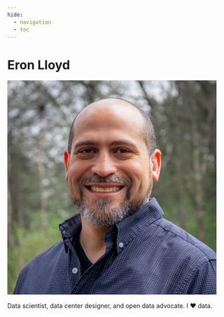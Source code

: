 ```yaml
---
hide:
  - navigation
  - toc
---
```


# Eron Lloyd

![Eron Lloyd](assets/images/eron-lloyd-headshot.png)

Data scientist, data center designer, and open data advocate. I :heart: data.

<!-- @tags blog/general -->
